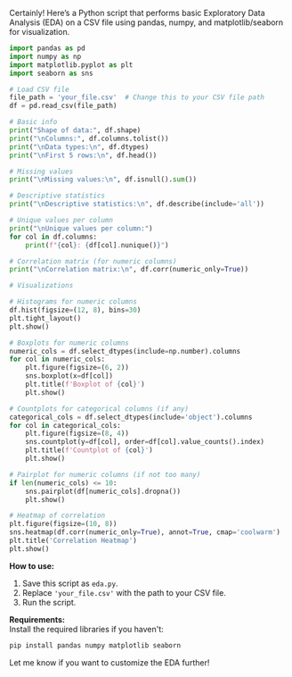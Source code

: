 Certainly! Here’s a Python script that performs basic Exploratory Data Analysis (EDA) on a CSV file using pandas, numpy, and matplotlib/seaborn for visualization.

```python
import pandas as pd
import numpy as np
import matplotlib.pyplot as plt
import seaborn as sns

# Load CSV file
file_path = 'your_file.csv'  # Change this to your CSV file path
df = pd.read_csv(file_path)

# Basic info
print("Shape of data:", df.shape)
print("\nColumns:", df.columns.tolist())
print("\nData types:\n", df.dtypes)
print("\nFirst 5 rows:\n", df.head())

# Missing values
print("\nMissing values:\n", df.isnull().sum())

# Descriptive statistics
print("\nDescriptive statistics:\n", df.describe(include='all'))

# Unique values per column
print("\nUnique values per column:")
for col in df.columns:
    print(f"{col}: {df[col].nunique()}")

# Correlation matrix (for numeric columns)
print("\nCorrelation matrix:\n", df.corr(numeric_only=True))

# Visualizations

# Histograms for numeric columns
df.hist(figsize=(12, 8), bins=30)
plt.tight_layout()
plt.show()

# Boxplots for numeric columns
numeric_cols = df.select_dtypes(include=np.number).columns
for col in numeric_cols:
    plt.figure(figsize=(6, 2))
    sns.boxplot(x=df[col])
    plt.title(f'Boxplot of {col}')
    plt.show()

# Countplots for categorical columns (if any)
categorical_cols = df.select_dtypes(include='object').columns
for col in categorical_cols:
    plt.figure(figsize=(8, 4))
    sns.countplot(y=df[col], order=df[col].value_counts().index)
    plt.title(f'Countplot of {col}')
    plt.show()

# Pairplot for numeric columns (if not too many)
if len(numeric_cols) <= 10:
    sns.pairplot(df[numeric_cols].dropna())
    plt.show()

# Heatmap of correlation
plt.figure(figsize=(10, 8))
sns.heatmap(df.corr(numeric_only=True), annot=True, cmap='coolwarm')
plt.title('Correlation Heatmap')
plt.show()
```

**How to use:**
1. Save this script as `eda.py`.
2. Replace `'your_file.csv'` with the path to your CSV file.
3. Run the script.

**Requirements:**  
Install the required libraries if you haven't:
```bash
pip install pandas numpy matplotlib seaborn
```

Let me know if you want to customize the EDA further!